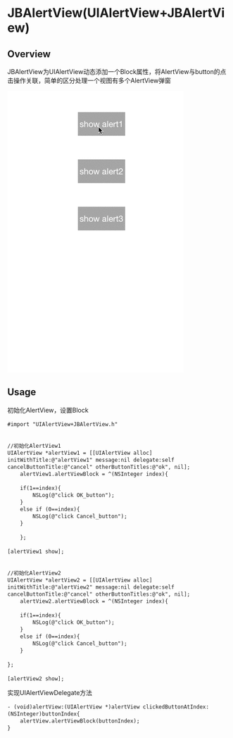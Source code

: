 JBAlertView(UIAlertView+JBAlertView)
===================================

Overview
----------------------------------
JBAlertView为UIAlertView动态添加一个Block属性，将AlertView与button的点击操作关联，简单的区分处理一个视图有多个AlertView弹窗

![github](https://raw.githubusercontent.com/jaybinhe/JBAlertView/master/JBAlertView/screenshots/jb_alertview.gif)

Usage
----------------------------------
初始化AlertView，设置Block<br>
``` objc
#import "UIAlertView+JBAlertView.h"


//初始化AlertView1
UIAlertView *alertView1 = [[UIAlertView alloc] initWithTitle:@"alertView1" message:nil delegate:self cancelButtonTitle:@"cancel" otherButtonTitles:@"ok", nil];
    alertView1.alertViewBlock = ^(NSInteger index){

    if(1==index){
        NSLog(@"click OK_button");
    }
    else if (0==index){
        NSLog(@"click Cancel_button");
    }

    };

[alertView1 show];


//初始化AlertView2
UIAlertView *alertView2 = [[UIAlertView alloc] initWithTitle:@"alertView2" message:nil delegate:self cancelButtonTitle:@"cancel" otherButtonTitles:@"ok", nil];
    alertView2.alertViewBlock = ^(NSInteger index){

    if(1==index){
        NSLog(@"click OK_button");
    }
    else if (0==index){
        NSLog(@"click Cancel_button");
    }

};

[alertView2 show];

```

实现UIAlertViewDelegate方法<br>
``` objc
- (void)alertView:(UIAlertView *)alertView clickedButtonAtIndex:(NSInteger)buttonIndex{
    alertView.alertViewBlock(buttonIndex);
}

```

